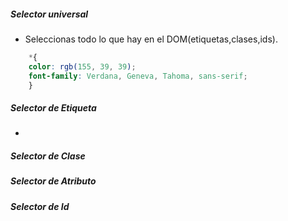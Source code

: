 ##### Selector universal

- Seleccionas todo lo que hay en el DOM(etiquetas,clases,ids). 
```css
    *{
    color: rgb(155, 39, 39);
    font-family: Verdana, Geneva, Tahoma, sans-serif;
    }
```    

##### Selector de Etiqueta

- 


##### Selector de Clase



##### Selector de Atributo



##### Selector de Id